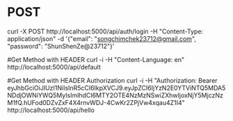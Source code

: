 # POST 
curl -X POST http://localhost:5000/api/auth/login 
	-H "Content-Type: application/json" 
	-d '{"email": "songchimchek23712@gmail.com", "password": "ShunShenZe@23712"}'

#Get Method with HEADER
curl -i -H "Content-Language: en" http://localhost:5000/api/default

#Get Method with HEADER Authorization
curl -i -H "Authorization: Bearer eyJhbGciOiJIUzI1NiIsInR5cCI6IkpXVCJ9.eyJpZCI6IjYzN2E0YTViNTQ5MDA5NDdjOWNiYWQ5MyIsImlhdCI6MTY2OTE4NzMzNSwiZXhwIjoxNjY5MjczNzM1fQ.hUFod0DZvZxF4X4rnvWDJ-4CwKr2ZPjVw4xqau4Z1I4" http://localhost:5000/api/hello
